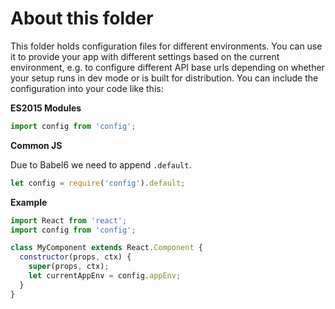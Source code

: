   # About this folder

This folder holds configuration files for different environments.
You can use it to provide your app with different settings based on the 
current environment, e.g. to configure different API base urls depending on 
whether your setup runs in dev mode or is built for distribution.
You can include the configuration into your code like this:

**ES2015 Modules**

```js
import config from 'config';
```

**Common JS**

Due to Babel6 we need to append `.default`.

```js
let config = require('config').default;
```

**Example**

```javascript
import React from 'react';
import config from 'config';

class MyComponent extends React.Component {
  constructor(props, ctx) {
    super(props, ctx);
    let currentAppEnv = config.appEnv;
  }
}
```
